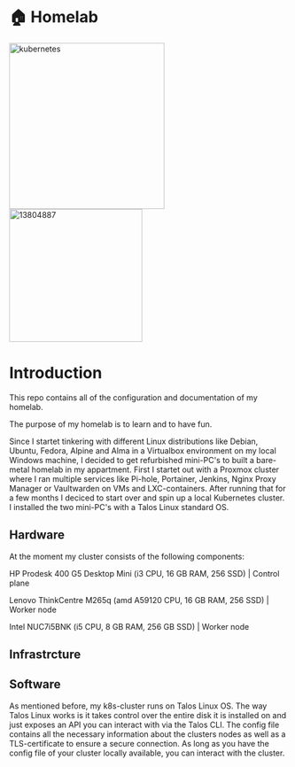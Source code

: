 # 🏠 Homelab

<img width="280" height="300" alt="kubernetes" src="https://github.com/user-attachments/assets/61d09b03-57c9-4dbe-a097-5e5854fe9322" /> <img width="240" height="240" alt="13804887" src="https://github.com/user-attachments/assets/49daf0ac-a696-491a-a6ab-a4ba00dbe39d" />


# Introduction

This repo contains all of the configuration and documentation of my homelab.


The purpose of my homelab is to learn and to have fun. 

Since I startet tinkering with different Linux distributions like Debian, Ubuntu, Fedora, Alpine and Alma in a Virtualbox environment on my local Windows machine, I decided to get refurbished mini-PC's to built a bare-metal homelab in my appartment. First I startet out with a Proxmox cluster where I ran multiple services like Pi-hole, Portainer, Jenkins, Nginx Proxy Manager or Vaultwarden on VMs and LXC-containers.
After running that for a few months I deciced to start over and spin up a local Kubernetes cluster. I installed the two mini-PC's with a Talos Linux standard OS.  


## Hardware

At the moment my cluster consists of the following components:

HP Prodesk 400 G5 Desktop Mini (i3 CPU, 16 GB RAM, 256 SSD) | Control plane

Lenovo ThinkCentre M265q (amd A59120 CPU, 16 GB RAM, 256 SSD) | Worker node

Intel NUC7i5BNK (i5 CPU, 8 GB RAM, 256 GB SSD) | Worker node

## Infrastrcture

## Software

As mentioned before, my k8s-cluster runs on Talos Linux OS.
The way Talos Linux works is it takes control over the entire disk it is installed on and just exposes an API you can interact with via the Talos CLI.
The config file contains all the necessary information about the clusters nodes as well as a TLS-certificate to ensure a secure connection.
As long as you have the config file of your cluster locally available, you can interact with the cluster.


